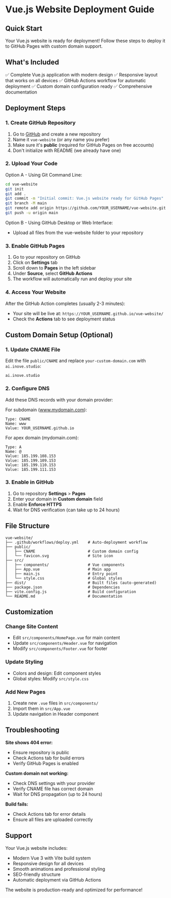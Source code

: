 # Vue.js Website Deployment Guide

## Quick Start

Your Vue.js website is ready for deployment! Follow these steps to deploy it to GitHub Pages with custom domain support.

## What's Included

✅ Complete Vue.js application with modern design
✅ Responsive layout that works on all devices
✅ GitHub Actions workflow for automatic deployment
✅ Custom domain configuration ready
✅ Comprehensive documentation

## Deployment Steps

### 1. Create GitHub Repository

1. Go to [GitHub](https://github.com) and create a new repository
2. Name it `vue-website` (or any name you prefer)
3. Make sure it's **public** (required for GitHub Pages on free accounts)
4. Don't initialize with README (we already have one)

### 2. Upload Your Code

Option A - Using Git Command Line:
```bash
cd vue-website
git init
git add .
git commit -m "Initial commit: Vue.js website ready for GitHub Pages"
git branch -M main
git remote add origin https://github.com/YOUR_USERNAME/vue-website.git
git push -u origin main
```

Option B - Using GitHub Desktop or Web Interface:
- Upload all files from the vue-website folder to your repository

### 3. Enable GitHub Pages

1. Go to your repository on GitHub
2. Click on **Settings** tab
3. Scroll down to **Pages** in the left sidebar
4. Under **Source**, select **GitHub Actions**
5. The workflow will automatically run and deploy your site

### 4. Access Your Website

After the GitHub Action completes (usually 2-3 minutes):
- Your site will be live at: `https://YOUR_USERNAME.github.io/vue-website/`
- Check the **Actions** tab to see deployment status

## Custom Domain Setup (Optional)

### 1. Update CNAME File

Edit the file `public/CNAME` and replace `your-custom-domain.com` with `ai.inove.studio`:
```
ai.inove.studio
```

### 2. Configure DNS

Add these DNS records with your domain provider:

For subdomain (www.mydomain.com):
```
Type: CNAME
Name: www
Value: YOUR_USERNAME.github.io
```

For apex domain (mydomain.com):
```
Type: A
Name: @
Value: 185.199.108.153
Value: 185.199.109.153
Value: 185.199.110.153
Value: 185.199.111.153
```

### 3. Enable in GitHub

1. Go to repository **Settings** > **Pages**
2. Enter your domain in **Custom domain** field
3. Enable **Enforce HTTPS**
4. Wait for DNS verification (can take up to 24 hours)

## File Structure

```
vue-website/
├── .github/workflows/deploy.yml    # Auto-deployment workflow
├── public/
│   ├── CNAME                       # Custom domain config
│   └── favicon.svg                 # Site icon
├── src/
│   ├── components/                 # Vue components
│   ├── App.vue                     # Main app
│   ├── main.js                     # Entry point
│   └── style.css                   # Global styles
├── dist/                           # Built files (auto-generated)
├── package.json                    # Dependencies
├── vite.config.js                  # Build configuration
└── README.md                       # Documentation
```

## Customization

### Change Site Content
- Edit `src/components/HomePage.vue` for main content
- Update `src/components/Header.vue` for navigation
- Modify `src/components/Footer.vue` for footer

### Update Styling
- Colors and design: Edit component styles
- Global styles: Modify `src/style.css`

### Add New Pages
1. Create new `.vue` files in `src/components/`
2. Import them in `src/App.vue`
3. Update navigation in Header component

## Troubleshooting

**Site shows 404 error:**
- Ensure repository is public
- Check Actions tab for build errors
- Verify GitHub Pages is enabled

**Custom domain not working:**
- Check DNS settings with your provider
- Verify CNAME file has correct domain
- Wait for DNS propagation (up to 24 hours)

**Build fails:**
- Check Actions tab for error details
- Ensure all files are uploaded correctly

## Support

Your Vue.js website includes:
- Modern Vue 3 with Vite build system
- Responsive design for all devices
- Smooth animations and professional styling
- SEO-friendly structure
- Automatic deployment via GitHub Actions

The website is production-ready and optimized for performance!

